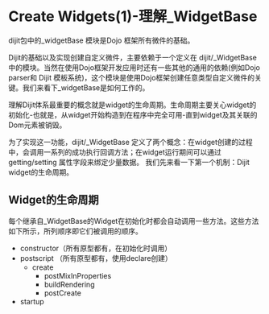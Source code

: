 # Create Widgets(1)-理解_WidgetBase

dijit包中的_widgetBase 模块是Dojo 框架所有微件的基础。

Dijit的基础以及实现创建自定义微件，主要依赖于一个定义在 dijit/_WidgetBase中的模块。当然在使用Dojo框架开发应用时还有一些其他的通用的依赖(例如Dojo parser和 Dijit 模板系统)，这个模块是使用Dojo框架创建任意类型自定义微件的关键。我们来看下_widgetBase是如何工作的。

理解Dijit体系最重要的概念就是widget的生命周期。生命周期主要关心widget的初始化-也就是，从widget开始构造到在程序中完全可用-直到widget及其关联的Dom元素被销毁。

为了实现这一功能，dijit/_WidgetBase 定义了两个概念：在widget创建的过程中，会调用一系列的成功执行回调方法；在widget运行期间可以通过getting/setting 属性字段来绑定少量数据。 我们先来看一下第一个机制：Dijit widget的生命周期。

## Widget的生命周期

每个继承自_WidgetBase的Widget在初始化时都会自动调用一些方法。这些方法如下所示，所列顺序即它们被调用的顺序。
* constructor（所有原型都有，在初始化时调用）
* postscript （所有原型都有，使用declare创建）
  * create
    * postMixInProperties
    * buildRendering
    * postCreate
* startup

